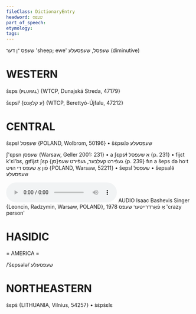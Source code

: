 ```yaml
---
fileClass: DictionaryEntry
headword: שעפּס
part_of_speech: 
etymology: 
tags: 
---
```

שעפּס
־ן
דער
'sheep; ewe'
שעפּסל, שעפּסעלע
(diminutive)

WESTERN
========

šɛps (ᴘʟᴜʀᴀʟ) {WTCP, Dunajská Streda, 47179}

šɛpslʲ {ע קלאַנס} {WTCP, Berettyó-Újfalu, 47212}

CENTRAL
========

šɛpsɫ שעפּסל {POLAND, Wolbrom, 50196}
	•	šɛ́psɩlə שעפּסעלע

ʃ'ɛpsn שעפּסן {Warsaw, Geller 2001: 231}
	•	a ʃɛpsɬ אַ שעפּסל {p. 231}
	•	fijɛt k'ɛl'bɛ, gᵻfijɛt ʃɛp געפֿירט קעלבער, געפֿירט שעפּ{סן} {p. 239}
fɩn a šeps də hoˑt פֿון אַ שעפּס די הויט {POLAND, Warsaw, 52211}
	•	šepsl שעפּסל
	•	šepsalə̃ שעפּסעלע

<audio controls src="https://ia801503.us.archive.org/5/items/BashevisLexicon/AFardreyterSheps-IsaacBashevisSinger1978.mp3"></audio>
AUDIO Isaac Bashevis Singer {Leoncin, Radzymin, Warsaw, POLAND}, 1978
אַ פֿאַרדרייטער שעפּס 'crazy person'

HASIDIC
=======
= AMERICA = 

/ˈšɛpsələ/ שעפּסעלע

NORTHEASTERN
==============

šɛps̀ {LITHUANIA, Vilnius, 54257}
	•	s̀ɛ́ps̀ɛlɛ
